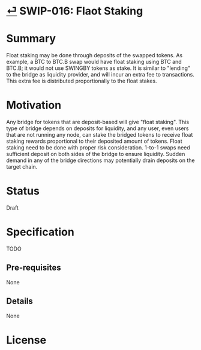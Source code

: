 # [⏎](./readme.md) SWIP-016: Flaot Staking

# Summary
Float staking may be done through deposits of the swapped tokens. As example, a BTC to BTC.B swap would have float staking using BTC and BTC.B; it would not use SWINGBY tokens as stake. It is similar to "lending" to the bridge as liquidity provider, and will incur an extra fee to transactions. This extra fee is distributed proportionally to the float stakes.

# Motivation
Any bridge for tokens that are deposit-based will give "float staking". This type of bridge depends on deposits for liquidity, and any user, even users that are not running any node, can stake the bridged tokens to receive float staking rewards proportional to their deposited amount of tokens.
Float staking need to be done with proper risk consideration. 1-to-1 swaps need sufficient deposit on both sides of the bridge to ensure liquidity. Sudden demand in any of the bridge directions may potentially drain deposits on the target chain. 

# Status
Draft

# Specification

TODO

## Pre-requisites
None
## Details
None
# License